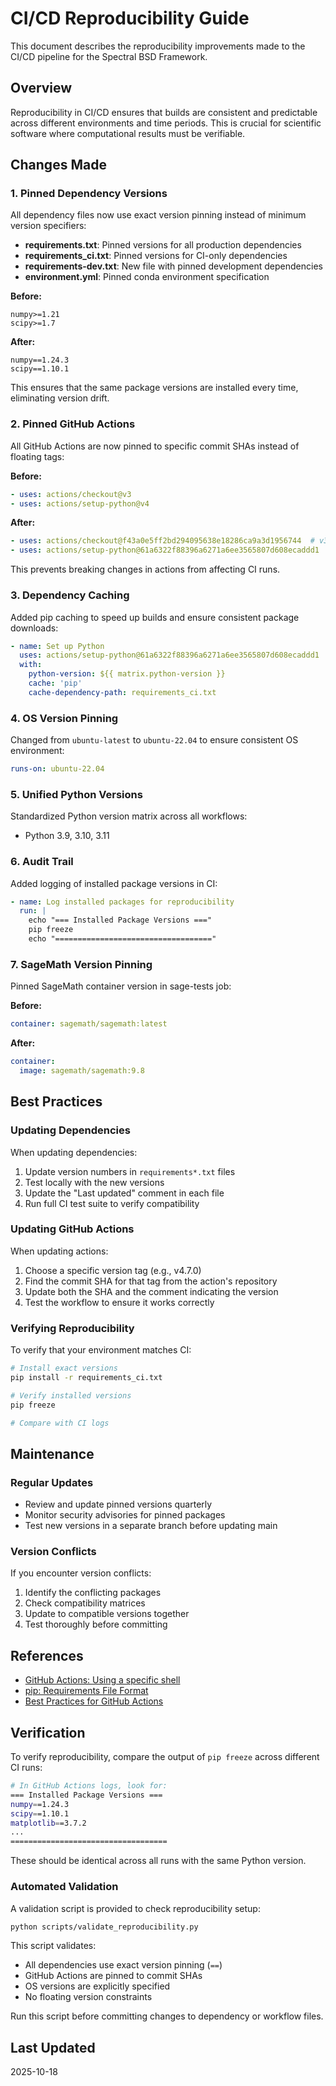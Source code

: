# CI/CD Reproducibility Guide

This document describes the reproducibility improvements made to the CI/CD pipeline for the Spectral BSD Framework.

## Overview

Reproducibility in CI/CD ensures that builds are consistent and predictable across different environments and time periods. This is crucial for scientific software where computational results must be verifiable.

## Changes Made

### 1. Pinned Dependency Versions

All dependency files now use exact version pinning instead of minimum version specifiers:

- **requirements.txt**: Pinned versions for all production dependencies
- **requirements_ci.txt**: Pinned versions for CI-only dependencies
- **requirements-dev.txt**: New file with pinned development dependencies
- **environment.yml**: Pinned conda environment specification

**Before:**
```
numpy>=1.21
scipy>=1.7
```

**After:**
```
numpy==1.24.3
scipy==1.10.1
```

This ensures that the same package versions are installed every time, eliminating version drift.

### 2. Pinned GitHub Actions

All GitHub Actions are now pinned to specific commit SHAs instead of floating tags:

**Before:**
```yaml
- uses: actions/checkout@v3
- uses: actions/setup-python@v4
```

**After:**
```yaml
- uses: actions/checkout@f43a0e5ff2bd294095638e18286ca9a3d1956744  # v3.6.0
- uses: actions/setup-python@61a6322f88396a6271a6ee3565807d608ecaddd1  # v4.7.0
```

This prevents breaking changes in actions from affecting CI runs.

### 3. Dependency Caching

Added pip caching to speed up builds and ensure consistent package downloads:

```yaml
- name: Set up Python
  uses: actions/setup-python@61a6322f88396a6271a6ee3565807d608ecaddd1
  with:
    python-version: ${{ matrix.python-version }}
    cache: 'pip'
    cache-dependency-path: requirements_ci.txt
```

### 4. OS Version Pinning

Changed from `ubuntu-latest` to `ubuntu-22.04` to ensure consistent OS environment:

```yaml
runs-on: ubuntu-22.04
```

### 5. Unified Python Versions

Standardized Python version matrix across all workflows:
- Python 3.9, 3.10, 3.11

### 6. Audit Trail

Added logging of installed package versions in CI:

```yaml
- name: Log installed packages for reproducibility
  run: |
    echo "=== Installed Package Versions ==="
    pip freeze
    echo "==================================="
```

### 7. SageMath Version Pinning

Pinned SageMath container version in sage-tests job:

**Before:**
```yaml
container: sagemath/sagemath:latest
```

**After:**
```yaml
container: 
  image: sagemath/sagemath:9.8
```

## Best Practices

### Updating Dependencies

When updating dependencies:

1. Update version numbers in `requirements*.txt` files
2. Test locally with the new versions
3. Update the "Last updated" comment in each file
4. Run full CI test suite to verify compatibility

### Updating GitHub Actions

When updating actions:

1. Choose a specific version tag (e.g., v4.7.0)
2. Find the commit SHA for that tag from the action's repository
3. Update both the SHA and the comment indicating the version
4. Test the workflow to ensure it works correctly

### Verifying Reproducibility

To verify that your environment matches CI:

```bash
# Install exact versions
pip install -r requirements_ci.txt

# Verify installed versions
pip freeze

# Compare with CI logs
```

## Maintenance

### Regular Updates

- Review and update pinned versions quarterly
- Monitor security advisories for pinned packages
- Test new versions in a separate branch before updating main

### Version Conflicts

If you encounter version conflicts:

1. Identify the conflicting packages
2. Check compatibility matrices
3. Update to compatible versions together
4. Test thoroughly before committing

## References

- [GitHub Actions: Using a specific shell](https://docs.github.com/en/actions/using-workflows/workflow-syntax-for-github-actions#jobsjob_idstepsshell)
- [pip: Requirements File Format](https://pip.pypa.io/en/stable/reference/requirements-file-format/)
- [Best Practices for GitHub Actions](https://docs.github.com/en/actions/security-guides/security-hardening-for-github-actions)

## Verification

To verify reproducibility, compare the output of `pip freeze` across different CI runs:

```bash
# In GitHub Actions logs, look for:
=== Installed Package Versions ===
numpy==1.24.3
scipy==1.10.1
matplotlib==3.7.2
...
===================================
```

These should be identical across all runs with the same Python version.

### Automated Validation

A validation script is provided to check reproducibility setup:

```bash
python scripts/validate_reproducibility.py
```

This script validates:
- All dependencies use exact version pinning (`==`)
- GitHub Actions are pinned to commit SHAs
- OS versions are explicitly specified
- No floating version constraints

Run this script before committing changes to dependency or workflow files.

## Last Updated

2025-10-18
